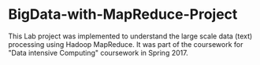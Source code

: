 # BigData-with-MapReduce-Project

This Lab project was implemented to understand the large scale data (text) processing using Hadoop MapReduce. It was part of the coursework for "Data intensive Computing" coursework in Spring 2017.
